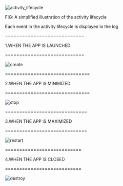 ![activity_lifecycle](https://user-images.githubusercontent.com/49367575/60115935-a888c380-9794-11e9-8b4f-6261a05b3466.png)

FIG: A simplified illustration of the activity lifecycle

Each event in the activity lifecycle is displayed in the log

 ============================
                            
1.WHEN THE APP IS LAUNCHED  

 ============================

![create](https://user-images.githubusercontent.com/49367575/60115881-8c852200-9794-11e9-8d99-7ec424d8a80e.png)



==============================
                          
2.WHEN THE APP IS MINIMIZED 
                            
==============================

![stop](https://user-images.githubusercontent.com/49367575/60115887-9018a900-9794-11e9-9ec2-a21ed056e5f5.png)



=============================
                           
3.WHEN THE APP IS MAXIMIZED 
                          
=============================

![restart](https://user-images.githubusercontent.com/49367575/60115915-9e66c500-9794-11e9-913f-06821dd13412.png)



===========================
                         
4.WHEN THE APP IS CLOSED  
                          
===========================

![destroy](https://user-images.githubusercontent.com/49367575/60115922-a0c91f00-9794-11e9-914a-d4cc49da6439.png)

